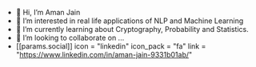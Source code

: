 - 👋 Hi, I’m Aman Jain
- 👀 I’m interested in real life applications of NLP and Machine Learning
- 🌱 I’m currently learning about Cryptography, Probability and Statistics.
- 💞️ I’m looking to collaborate on ...
- [[params.social]]
    icon = "linkedin"
    icon_pack = "fa"
    link = "https://www.linkedin.com/in/aman-jain-9331b01ab/"

<!---
amanjain252002/amanjain252002 is a ✨ special ✨ repository because its `README.md` (this file) appears on your GitHub profile.
You can click the Preview link to take a look at your changes.
--->
